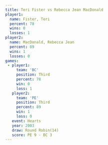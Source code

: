 ```yaml
---
title: Teri Fister vs Rebecca Jean MacDonald
player1:                       
  name: Fister, Teri           
  percent: 78                  
  wins: 0                      
  losses: 1                    
player2:                       
  name: MacDonald, Rebecca Jean
  percent: 89                  
  wins: 1                      
  losses: 0                    
games:
 - player1:         
     team: 'BC'     
     position: Third
     percent: 78    
     win: 0         
     loss: 1        
   player2:         
     team: 'PE'     
     position: Third
     percent: 89    
     win: 1         
     loss: 0        
   event: Hearts        
   year: 2003           
   draw: Round Robin(14)
   score: PE 9 - BC 3   
---
```

